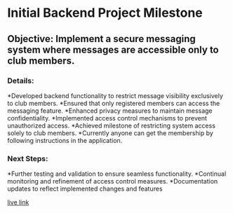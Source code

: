 # Initial Backend Project Milestone #

## Objective: Implement a secure messaging system where messages are accessible only to club members. ##

### Details: ###
*Developed backend functionality to restrict message visibility exclusively to club members.
*Ensured that only registered members can access the messaging feature.
*Enhanced privacy measures to maintain message confidentiality.
*Implemented access control mechanisms to prevent unauthorized access.
*Achieved milestone of restricting system access solely to club members.
*Currently anyone can get the membership by following instructions in the application.

### Next Steps: ###
*Further testing and validation to ensure seamless functionality.
*Continual monitoring and refinement of access control measures.
*Documentation updates to reflect implemented changes and features

[live link ](https://mighty-solar-marionberry.glitch.me/posts)
